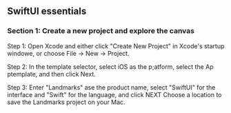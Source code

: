 ## SwiftUI essentials

### Section 1: Create a new project and explore the canvas

Step 1:
Open Xcode and either click "Create New Project" in Xcode's startup windowe, or choose File -> New -> Project.

Step 2:
In the template selector, select iOS as the p;atform, select the Ap ptemplate, and then click Next.

Step 3:
Enter "Landmarks" ase the product name, select "SwiftUI" for the interface and "Swift" for the language, and click NEXT Choose a location to save the Landmarks project on your Mac.
